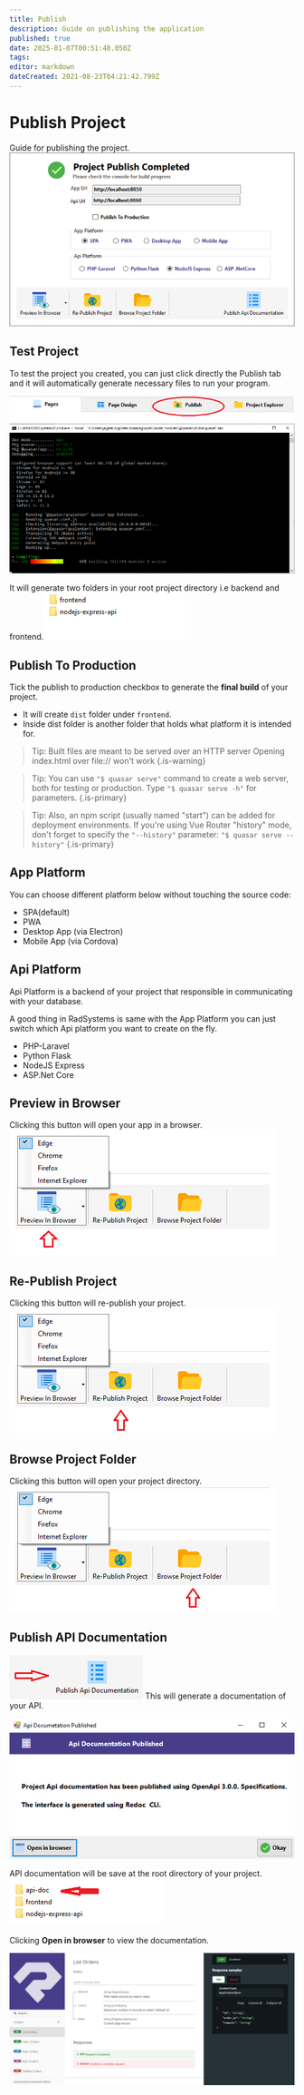 ```yaml
---
title: Publish
description: Guide on publishing the application
published: true
date: 2025-01-07T00:51:48.050Z
tags: 
editor: markdown
dateCreated: 2021-08-23T04:21:42.799Z
---
```


# Publish Project
Guide for publishing the project.
![2.png](/publish/2.png)

## Test Project
To test the project you created, you can just click directly the Publish tab and it will automatically generate necessary files to run your program.

![1.png](/publish/1.png)
![3.png](/publish/3.png)

It will generate two folders in your root project directory i.e backend and frontend.
![pub_api4.png](/publish/pub_api4.png)

## Publish To Production
Tick the publish to production checkbox to generate the **final build** of your project.
- It will create `dist` folder under `frontend`.
- Inside dist folder is another folder that holds what platform it is intended for.

>  Tip: 
Built files are meant to be served over an HTTP server
Opening index.html over file:// won't work
{.is-warning}

> Tip: 
You can use `"$ quasar serve"` command to create a web server, both for testing or production. Type `"$ quasar serve -h"` for parameters. 
{.is-primary}

> Tip: 
Also, an npm script (usually named "start") can be added for deployment environments. If you're using Vue Router "history" mode, don't forget to specify the `"--history"` parameter: 
`"$ quasar serve --history"`
{.is-primary}



## App Platform
You can choose different platform below without touching the source code:
- SPA(default)
- PWA
- Desktop App (via Electron)
- Mobile App (via Cordova)

## Api Platform
Api Platform is a backend of your project that responsible in communicating with your database.

A good thing in RadSystems is same with the App Platform you can just switch which Api platform you want to create on the fly.

- PHP-Laravel
- Python Flask
- NodeJS Express
- ASP.Net Core

## Preview in Browser
Clicking this button will open your app in a browser.
![prev.png](/publish/prev.png)

## Re-Publish Project
Clicking this button will re-publish your project.
![repub.png](/publish/repub.png)

## Browse Project Folder
Clicking this button will open your project directory.
![brow.png](/publish/brow.png)

## Publish API Documentation
![brow.png](/publish/pub_api.png)
This will generate a documentation of your API.

![pub_api2.png](/publish/pub_api2.png)

API documentation will be save at the root directory of your project.
![pub_api3.png](/publish/pub_api3.png)

Clicking **Open in browser** to view the documentation.

![pub_api4.png](/publish/pub_api5.png)

